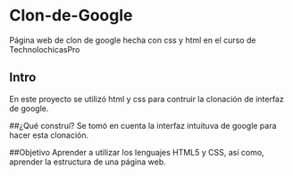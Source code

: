 # Clon-de-Google
Página web de clon de google hecha con css y html en el curso de TechnolochicasPro

## Intro
En este proyecto se utilizó html y css para contruir la clonación de interfaz de google.

##¿Qué construí?
Se tomó en cuenta la interfaz intuituva de google para hacer esta clonación.

##Objetivo
Aprender a utilizar los lenguajes HTML5 y CSS, así como, aprender la estructura de una página web.
